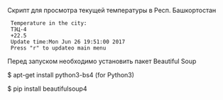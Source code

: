 Скрипт для просмотра текущей температуры в Респ. Башкортостан

 	 Temperature in the city:
     ТЭЦ-4
     +22.5
     Update time:Mon Jun 26 19:51:00 2017
     Press "r" to updateo main menu



Перед запуском необходимо установить пакет Beautiful Soup

$ apt-get install python3-bs4 (for Python3)

$ pip install beautifulsoup4

